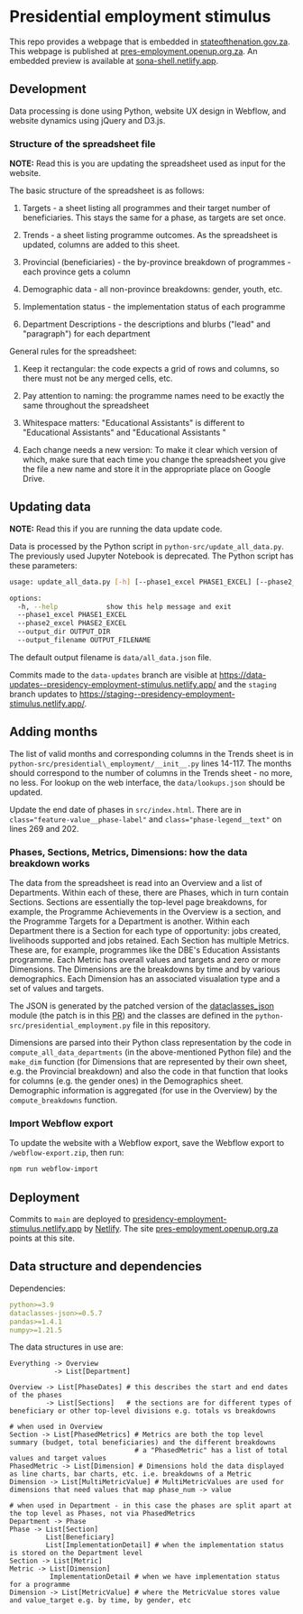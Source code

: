 # Presidential employment stimulus

This repo provides a webpage that is embedded in [stateofthenation.gov.za](https://www.stateofthenation.gov.za/). This webpage is published at [pres-employment.openup.org.za](https://pres-employment.openup.org.za). An embedded preview is available at [sona-shell.netlify.app](https://sona-shell.netlify.app).

## Development

Data processing is done using Python, website UX design in Webflow, and website dynamics using jQuery and D3.js.

### Structure of the spreadsheet file

**NOTE:** Read this is you are updating the spreadsheet used as input for the website.

The basic structure of the spreadsheet is as follows:

1. Targets - a sheet listing all programmes and their target number of beneficiaries.
   This stays the same for a phase, as targets are set once.

2. Trends - a sheet listing programme outcomes. As the spreadsheet is updated, columns are added to this sheet.

3. Provincial (beneficiaries) - the by-province breakdown of programmes - each province gets a column

4. Demographic data - all non-province breakdowns: gender, youth, etc.

5. Implementation status - the implementation status of each programme

6. Department Descriptions - the descriptions and blurbs ("lead" and "paragraph") for each department

General rules for the spreadsheet:

1. Keep it rectangular: the code expects a grid of rows and columns, so there must not be any merged cells, etc.

2. Pay attention to naming: the programme names need to be exactly the same throughout the spreadsheet

3. Whitespace matters: "Educational Assistants" is different to "Educational  Assistants" and "Educational Assistants "

4. Each change needs a new version: To make it clear which version of which, make sure that each time you change the spreadsheet you give the file a new name and store it in the appropriate place on Google Drive.

## Updating data

**NOTE:** Read this if you are running the data update code.

Data is processed by the Python script in `python-src/update_all_data.py`. The previously used Jupyter Notebook is deprecated. The Python script has these
parameters:

```bash
usage: update_all_data.py [-h] [--phase1_excel PHASE1_EXCEL] [--phase2_excel PHASE2_EXCEL] [--output_dir OUTPUT_DIR] [--output_filename OUTPUT_FILENAME]

options:
  -h, --help            show this help message and exit
  --phase1_excel PHASE1_EXCEL
  --phase2_excel PHASE2_EXCEL
  --output_dir OUTPUT_DIR
  --output_filename OUTPUT_FILENAME
```

The default output filename is `data/all_data.json` file. 

Commits made to the `data-updates` branch are visible at <https://data-updates--presidency-employment-stimulus.netlify.app/> and the `staging` branch updates to <https://staging--presidency-employment-stimulus.netlify.app/>.

## Adding months

The list of valid months and corresponding columns in the Trends sheet is in `python-src/presidential\_employment/__init__.py` lines 14-117.
The months should correspond to the number of columns in the Trends sheet - no more, no less. For lookup on the web interface,
the `data/lookups.json` should be updated.

Update the end date of phases in `src/index.html`. There are in `class="feature-value__phase-label"` and `class="phase-legend__text"` on lines 269 and 202.

### Phases, Sections, Metrics, Dimensions: how the data breakdown works

The data from the spreadsheet is read into an Overview and a list of Departments. Within each of these, there are
Phases, which in turn contain Sections. Sections are essentially the top-level page breakdowns, for example,
the Programme Achievements in the Overview is a section, and the Programme Targets for a Department is another.
Within each Department there is a Section for each type of opportunity: jobs created, livelihoods supported and jobs
retained. Each Section has multiple Metrics. These are, for example, programmes like the DBE's Education Assistants
programme. Each Metric has overall values and targets and zero or more Dimensions. The Dimensions are the breakdowns
by time and by various demographics. Each Dimension has an associated visualation type and a set of values and targets.

The JSON is generated by the patched version of the [dataclasses\_json](https://pypi.org/project/dataclasses-json/) module
(the patch is in this [PR](https://github.com/lidatong/dataclasses-json/pull/352)) and the classes are defined in the `python-src/presidential_employment.py` file in this repository.

Dimensions are parsed into their Python class representation by the code in `compute_all_data_departments` (in the above-mentioned
Python file) and the `make_dim` function (for Dimensions that are represented by their own sheet, e.g. the Provincial breakdown)
and also the code in that function that looks for columns (e.g. the gender ones) in the Demographics sheet. Demographic information
is aggregated (for use in the Overview) by the `compute_breakdowns` function.

### Import Webflow export

To update the website with a Webflow export, save the Webflow export to `/webflow-export.zip`, then run:

```bash
npm run webflow-import
```

## Deployment

Commits to `main` are deployed to [presidency-employment-stimulus.netlify.app](https://presidency-employment-stimulus.netlify.app) by [Netlify](https://app.netlify.com/sites/presidency-employment-stimulus). The site [pres-employment.openup.org.za](http://pres-employment.openup.org.za) points at this site.

## Data structure and dependencies

Dependencies:

```yaml
python>=3.9
dataclasses-json>=0.5.7
pandas>=1.4.1
numpy>=1.21.5
```

The data structures in use are:

```pseudocode
Everything -> Overview
           -> List[Department]
           
Overview -> List[PhaseDates] # this describes the start and end dates of the phases
         -> List[Sections]   # the sections are for different types of beneficiary or other top-level divisions e.g. totals vs breakdowns

# when used in Overview
Section -> List[PhasedMetrics] # Metrics are both the top level summary (budget, total beneficiaries) and the different breakdowns
                               # a "PhasedMetric" has a list of total values and target values
PhasedMetric -> List[Dimension] # Dimensions hold the data displayed as line charts, bar charts, etc. i.e. breakdowns of a Metric
Dimension -> List[MultiMetricValue] # MultiMetricValues are used for dimensions that need values that map phase_num -> value

# when used in Department - in this case the phases are split apart at the top level as Phases, not via PhasedMetrics
Department -> Phase
Phase -> List[Section]
         List[Beneficiary]
         List[ImplementationDetail] # when the implementation status is stored on the Department level
Section -> List[Metric]
Metric -> List[Dimension]
          ImplementationDetail # when we have implementation status for a programme
Dimension -> List[MetricValue] # where the MetricValue stores value and value_target e.g. by time, by gender, etc

```
